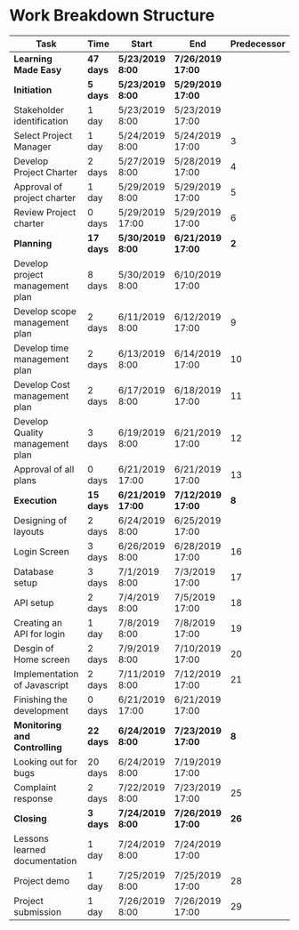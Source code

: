 # Work Breakdown Structure


| Task                            | Time    | Start           | End             | Predecessor |
|---------------------------------|---------|-----------------|-----------------|-------------|
| **Learning Made Easy**              | **47 days** | **5/23/2019 8:00**  | **7/26/2019 17:00** |             |
| **Initiation**                      | **5 days**  | **5/23/2019 8:00**  | **5/29/2019 17:00** |             |
| Stakeholder identification      | 1 day   | 5/23/2019 8:00  | 5/23/2019 17:00 |             |
| Select Project Manager          | 1 day   | 5/24/2019 8:00  | 5/24/2019 17:00 | 3           |
| Develop Project Charter         | 2 days  | 5/27/2019 8:00  | 5/28/2019 17:00 | 4           |
| Approval of project charter     | 1 day   | 5/29/2019 8:00  | 5/29/2019 17:00 | 5           |
| Review Project charter          | 0 days  | 5/29/2019 17:00 | 5/29/2019 17:00 | 6           |
| **Planning**                        | **17 days** | **5/30/2019 8:00**  | **6/21/2019 17:00** | **2**           |
| Develop project management plan | 8 days  | 5/30/2019 8:00  | 6/10/2019 17:00 |             |
| Develop scope management plan   | 2 days  | 6/11/2019 8:00  | 6/12/2019 17:00 | 9           |
| Develop time management plan    | 2 days  | 6/13/2019 8:00  | 6/14/2019 17:00 | 10          |
| Develop Cost management plan    | 2 days  | 6/17/2019 8:00  | 6/18/2019 17:00 | 11          |
| Develop Quality management plan | 3 days  | 6/19/2019 8:00  | 6/21/2019 17:00 | 12          |
| Approval of all plans           | 0 days  | 6/21/2019 17:00 | 6/21/2019 17:00 | 13          |
| **Execution**                       | **15 days** | **6/21/2019 17:00** | **7/12/2019 17:00** | **8**           |
| Designing of layouts            | 2 days  | 6/24/2019 8:00  | 6/25/2019 17:00 |             |
| Login Screen                    | 3 days  | 6/26/2019 8:00  | 6/28/2019 17:00 | 16          |
| Database setup                  | 3 days  | 7/1/2019 8:00   | 7/3/2019 17:00  | 17          |
| API setup                       | 2 days  | 7/4/2019 8:00   | 7/5/2019 17:00  | 18          |
| Creating an API for login       | 1 day   | 7/8/2019 8:00   | 7/8/2019 17:00  | 19          |
| Desgin of Home screen           | 2 days  | 7/9/2019 8:00   | 7/10/2019 17:00 | 20          |
| Implementation of Javascript    | 2 days  | 7/11/2019 8:00  | 7/12/2019 17:00 | 21          |
| Finishing the development       | 0 days  | 6/21/2019 17:00 | 6/21/2019 17:00 |             |
| **Monitoring and Controlling**      | **22 days** | **6/24/2019 8:00** | **7/23/2019 17:00** | **8**           |
| Looking out for bugs            | 20 days | 6/24/2019 8:00  | 7/19/2019 17:00 |             |
| Complaint response              | 2 days  | 7/22/2019 8:00  | 7/23/2019 17:00 | 25          |
| **Closing**                         | **3 days**  | **7/24/2019 8:00**  | **7/26/2019 17:00** | **26**          |
| Lessons learned documentation   | 1 day   | 7/24/2019 8:00  | 7/24/2019 17:00 |             |
| Project demo                    | 1 day   | 7/25/2019 8:00  | 7/25/2019 17:00 | 28          |
| Project submission              | 1 day   | 7/26/2019 8:00  | 7/26/2019 17:00 | 29          |
